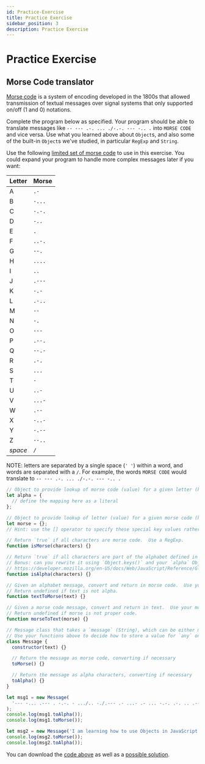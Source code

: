 ```yaml
---
id: Practice-Exercise
title: Practice Exercise
sidebar_position: 3
description: Practice Exercise
---
```


# Practice Exercise

## Morse Code translator

[Morse code](https://en.wikipedia.org/wiki/Morse_code) is a system of encoding developed
in the 1800s that allowed transmission of textual messages over signal systems that only
supported on/off (1 and 0) notations.

Complete the program below as specified. Your program should be able to translate messages like
`-- --- .-. ... ./-.-. --- -.. .` into `MORSE CODE` and vice versa. Use what you learned
above about `Object`s, and also some of the built-in `Object`s we've studied, in particular
`RegExp` and `String`.

Use the following [limited set of morse code](https://morsecode.scphillips.com/morse2.html) to use in this exercise. You could expand your program to handle more complex messages later if you want:

| Letter  | Morse  |
| ------- | ------ |
| A       | `.-`   |
| B       | `-...` |
| C       | `-.-.` |
| D       | `-..`  |
| E       | `.`    |
| F       | `..-.` |
| G       | `--.`  |
| H       | `....` |
| I       | `..`   |
| J       | `.---` |
| K       | `-.-`  |
| L       | `.-..` |
| M       | `--`   |
| N       | `-.`   |
| O       | `---`  |
| P       | `.--.` |
| Q       | `--.-` |
| R       | `.-.`  |
| S       | `...`  |
| T       | `-`    |
| U       | `..-`  |
| V       | `...-` |
| W       | `.--`  |
| X       | `-..-` |
| Y       | `-.--` |
| Z       | `--..` |
| _space_ | `/`    |

NOTE: letters are separated by a single space (`' '`) within a word, and words are separated with a `/`.
For example, the words `MORSE CODE` would translate to `-- --- .-. ... ./-.-. --- -.. .`

```js
// Object to provide lookup of morse code (value) for a given letter (key).
let alpha = {
  // define the mapping here as a literal
};

// Object to provide lookup of letter (value) for a given morse code (key).
let morse = {};
// Hint: use the [] operator to specify these special key values rather than a literal.

// Return `true` if all characters are morse code.  Use a RegExp.
function isMorse(characters) {}

// Return `true` if all characters are part of the alphabet defined in `alpha`.  Use a RegExp.
// Bonus: can you rewrite it using `Object.keys()` and your `alpha` Object instead?
// https://developer.mozilla.org/en-US/docs/Web/JavaScript/Reference/Global_Objects/Object/keys
function isAlpha(characters) {}

// Given an alphabet message, convert and return in morse code.  Use your morse and/or alpha object.
// Return undefined if text is not alpha.
function textToMorse(text) {}

// Given a morse code message, convert and return in text.  Use your morse and/or alpha object.
// Return undefined if morse is not proper code.
function morseToText(morse) {}

// Message class that takes a `message` (String), which can be either morse or alpha.
// Use your functions above to decide how to store a value for `any` on `this`
class Message {
  constructor(text) {}

  // Return the message as morse code, converting if necessary
  toMorse() {}

  // Return the message as alpha characters, converting if necessary
  toAlpha() {}
}

let msg1 = new Message(
  '--- -... .--- . -.-. - .../.. -./.--- .- ...- .- ... -.-. .-. .. .--. -/.- .-. ./...- . .-. -.--/.--. --- .-- . .-. ..-. ..- .-..'
);
console.log(msg1.toAlpha());
console.log(msg1.toMorse());

let msg2 = new Message('I am learning how to use Objects in JavaScript');
console.log(msg2.toMorse());
console.log(msg2.toAlpha());
```

You can download the [code above](TODO) as well as a [possible solution](TODO).
